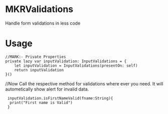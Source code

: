 # MKRValidations
Handle form validations in less code
# Usage

    //MARK:- Private Properties
    private lazy var inputValidation: InputValidations = {
        let inputValidation = InputValidations(presentOn: self)
        return inputValidation
    }()
    
  //Now Call the respective method for validations where ever you need.
    It will autometically show alert for invalid data.
        
     inputValidation.isFirstNameValid(fname:String){
      print("First name is Valid")
     }

